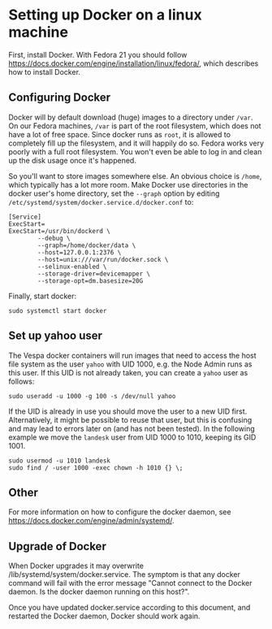 # Setting up Docker on a linux machine

First, install Docker. With Fedora 21 you should follow
https://docs.docker.com/engine/installation/linux/fedora/, which describes how to install
Docker.

## Configuring Docker
 
Docker will by default download (huge) images to a directory under `/var`. On our
Fedora machines, `/var` is part of the root filesystem, which does not have a lot
of free space. Since docker runs as `root`, it is allowed to completely fill up
the filesystem, and it will happily do so. Fedora works very poorly with a full
root filesystem. You won't even be able to log in and clean up the disk usage
once it's happened.

So you'll want to store images somewhere else. An obvious choice is `/home`,
which typically has a lot more room. Make Docker use directories in the docker
user's home directory, set the `--graph` option by editing 
`/etc/systemd/system/docker.service.d/docker.conf` to:

```
[Service]
ExecStart=
ExecStart=/usr/bin/dockerd \
        --debug \
        --graph=/home/docker/data \
        --host=127.0.0.1:2376 \
        --host=unix:///var/run/docker.sock \
        --selinux-enabled \
        --storage-driver=devicemapper \
        --storage-opt=dm.basesize=20G
```

Finally, start docker:
```
sudo systemctl start docker
```

## Set up yahoo user

The Vespa docker containers will run images that need to access the host file
system as the user `yahoo` with UID 1000, e.g. the Node Admin runs as this
user. If this UID is not already taken, you can create a `yahoo` user as follows:

```
sudo useradd -u 1000 -g 100 -s /dev/null yahoo
```

If the UID is already in use you should move the user to a new UID first.
Alternatively, it might be possible to reuse that user, but this is confusing
and may lead to errors later on (and has not been tested). In the following
example we move the `landesk` user from UID 1000 to 1010, keeping its GID 1001.

```
sudo usermod -u 1010 landesk
sudo find / -user 1000 -exec chown -h 1010 {} \;
```



## Other

For more information on how to configure the docker daemon, see https://docs.docker.com/engine/admin/systemd/.

## Upgrade of Docker

When Docker upgrades it may overwrite /lib/systemd/system/docker.service. The
symptom is that any docker command will fail with the error message "Cannot
connect to the Docker daemon. Is the docker daemon running on this host?".

Once you have updated docker.service according to this document, and restarted
the Docker daemon, Docker should work again.
